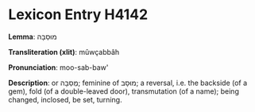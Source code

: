 # Lexicon Entry H4142

**Lemma**: מוּסַבָּה

**Transliteration (xlit)**: mûwçabbâh

**Pronunciation**: moo-sab-baw'

**Description**:
or מֻסַבָּה; feminine of מוּסָב; a reversal, i.e. the backside (of a gem), fold (of a double-leaved door), transmutation (of a name); being changed, inclosed, be set, turning.
